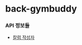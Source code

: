 # back-gymbuddy

### API 정보들
* [칼럼 작성자](https://github.com/Hyenasystem/back-gymbuddy/blob/master/document/ColumnWriter.md)
